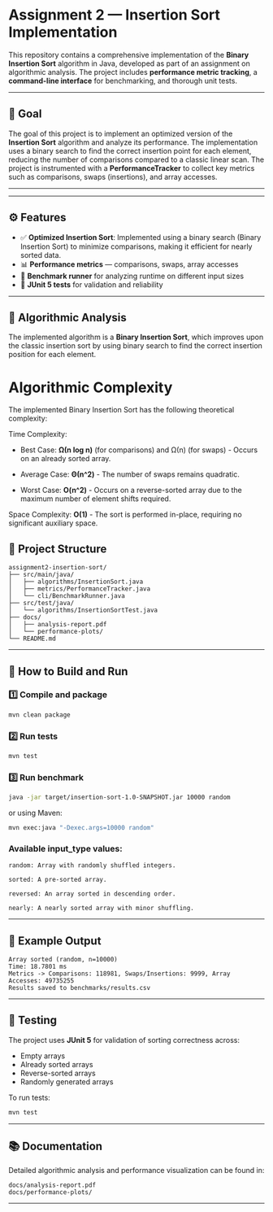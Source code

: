 # Assignment 2 — Insertion Sort Implementation

This repository contains a comprehensive implementation of the **Binary Insertion Sort** algorithm in Java, developed as part of an assignment on algorithmic analysis. The project includes **performance metric tracking**, a **command-line interface** for benchmarking, and thorough unit tests.

---

## 🎯 Goal
The goal of this project is to implement an optimized version of the **Insertion Sort** algorithm and analyze its performance. The implementation uses a binary search to find the correct insertion point for each element, reducing the number of comparisons compared to a classic linear scan. The project is instrumented with a **PerformanceTracker** to collect key metrics such as comparisons, swaps (insertions), and array accesses.

---
---

## ⚙️ Features
- ✅ **Optimized Insertion Sort**: Implemented using a binary search (Binary Insertion Sort) to minimize comparisons, making it efficient for nearly sorted data.
- 📊 **Performance metrics** — comparisons, swaps, array accesses  
- 🚀 **Benchmark runner** for analyzing runtime on different input sizes  
- 🧪 **JUnit 5 tests** for validation and reliability  

---

## 🧠 Algorithmic Analysis

The implemented algorithm is a **Binary Insertion Sort**, which improves upon the classic insertion sort by using binary search to find the correct insertion position for each element.

# Algorithmic Complexity
The implemented Binary Insertion Sort has the following theoretical complexity:

Time Complexity:

- Best Case: **Ω(n log n)** (for comparisons) and Ω(n) (for swaps) - Occurs on an already sorted array.

- Average Case: **Θ(n^2)** - The number of swaps remains quadratic.

- Worst Case: **O(n^2)** - Occurs on a reverse-sorted array due to the maximum number of element shifts required.

Space Complexity: **O(1)** - The sort is performed in-place, requiring no significant auxiliary space.


## 📁 Project Structure

```
assignment2-insertion-sort/
├── src/main/java/
│   ├── algorithms/InsertionSort.java
│   ├── metrics/PerformanceTracker.java
│   └── cli/BenchmarkRunner.java
├── src/test/java/
│   └── algorithms/InsertionSortTest.java
├── docs/
│   ├── analysis-report.pdf
│   └── performance-plots/
└── README.md
```

---

## 🧩 How to Build and Run

### 1️⃣ Compile and package
```bash
mvn clean package
```

### 2️⃣ Run tests
```bash
mvn test
```

### 3️⃣ Run benchmark
```bash
java -jar target/insertion-sort-1.0-SNAPSHOT.jar 10000 random
```
or using Maven:
```bash
mvn exec:java "-Dexec.args=10000 random"
```

### Available input_type values:
```
random: Array with randomly shuffled integers.

sorted: A pre-sorted array.

reversed: An array sorted in descending order.

nearly: A nearly sorted array with minor shuffling.
```
---

## 🧾 Example Output

```
Array sorted (random, n=10000)
Time: 18.7801 ms
Metrics -> Comparisons: 118981, Swaps/Insertions: 9999, Array Accesses: 49735255
Results saved to benchmarks/results.csv
```

---

## 🧪 Testing
The project uses **JUnit 5** for validation of sorting correctness across:
- Empty arrays
- Already sorted arrays
- Reverse-sorted arrays
- Randomly generated arrays

To run tests:
```bash
mvn test

```

---

## 📚 Documentation
Detailed algorithmic analysis and performance visualization can be found in:
```
docs/analysis-report.pdf
docs/performance-plots/
```

---

